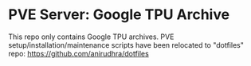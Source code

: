 # PVE Server: Google TPU Archive 

This repo only contains Google TPU archives. PVE setup/installation/maintenance scripts have been relocated to "dotfiles" repo: https://github.com/anirudhra/dotfiles
